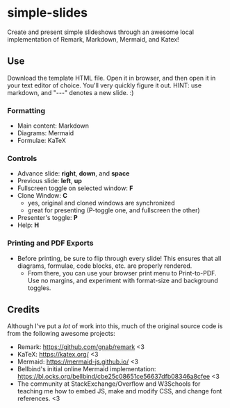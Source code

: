 # simple-slides
Create and present simple slideshows through an awesome local implementation of Remark, Markdown, Mermaid, and Katex!

## Use
Download the template HTML file. Open it in browser, and then open it in your text editor of choice. You'll very quickly figure it out. HINT: use markdown, and "---" denotes a new slide. :)

### Formatting
- Main content: Markdown
- Diagrams: Mermaid
- Formulae: KaTeX

### Controls
- Advance slide: **right**, **down**, and **space**
- Previous slide: **left**, **up**
- Fullscreen toggle on selected window: **F**
- Clone Window: **C**
    - yes, original and cloned windows are synchronized
    - great for presenting (P-toggle one, and fullscreen the other)
- Presenter's toggle: **P**
- Help: **H**

### Printing and PDF Exports
- Before printing, be sure to flip through every slide! This ensures that all diagrams, formulae, code blocks, etc. are properly rendered.
  - From there, you can use your browser print menu to Print-to-PDF. Use no margins, and experiment with format-size and background toggles.


## Credits
Although I've put a *lot* of work into this, much of the original source code is from the following awesome projects:
- Remark: https://github.com/gnab/remark <3
- KaTeX: https://katex.org/ <3
- Mermaid: https://mermaid-js.github.io/ <3
- Bellbind's initial online Mermaid implementation: https://bl.ocks.org/bellbind/cbe25c08651ce56637dfb08346a8cfee <3
- The community at StackExchange/Overflow and W3Schools for teaching me how to embed JS, make and modify CSS, and change font references. <3
